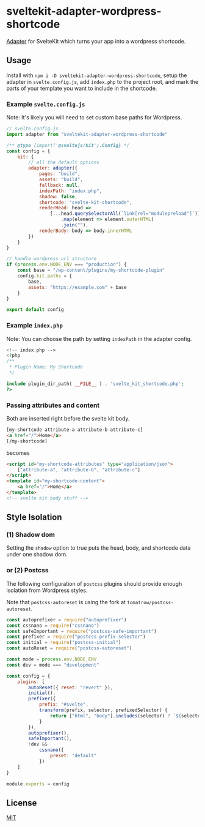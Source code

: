 # sveltekit-adapter-wordpress-shortcode

[Adapter](https://kit.svelte.dev/docs#adapters) for SvelteKit which turns your app into a wordpress shortcode.

## Usage

Install with `npm i -D sveltekit-adapter-wordpress-shortcode`, setup the adapter in `svelte.config.js`, add `index.php` to the project root, and mark the parts of your template you want to include in the shortcode.

### Example `svelte.config.js`

Note: It's likely you will need to set custom base paths for Wordpress.

```js
// svelte.config.js
import adapter from "sveltekit-adapter-wordpress-shortcode"

/** @type {import('@sveltejs/kit').Config} */
const config = {
	kit: {
		// all the default options
		adapter: adapter({
			pages: "build",
			assets: "build",
			fallback: null,
			indexPath: "index.php",
			shadow: false,
			shortcode: "svelte-kit-shortcode",
			renderHead: head =>
				[...head.querySelectorAll(`link[rel="modulepreload"]`)]
					.map(element => element.outerHTML)
					.join(""),
			renderBody: body => body.innerHTML
		})
	}
}

// handle wordpress url structure
if (process.env.NODE_ENV === "production") {
	const base = "/wp-content/plugins/my-shortcode-plugin"
	config.kit.paths = {
		base,
		assets: "https://example.com" + base
	}
}

export default config
```

### Example `index.php`

Note: You can choose the path by setting `indexPath` in the adapter config.

```php
<!-- index.php -->
<?php
/**
 * Plugin Name: My Shortcode
 */

include plugin_dir_path( __FILE__ ) . 'svelte_kit_shortcode.php';
?>
```

### Passing attributes and content

Both are inserted right before the svelte kit body.

```html
[my-shortcode attribute-a attribute-b attribute-c]
<a href="/">Home</a>
[/my-shortcode]
```

becomes

```html
<script id="my-shortcode-attributes" type="application/json">
	["attribute-a", "attribute-b", "attribute-c"]
</script>
<template id="my-shortcode-content">
	<a href="/">Home</a>
</template>
<!-- svelte kit body stuff -->
```

## Style Isolation

### (1) Shadow dom

Setting the `shadow` option to true puts the head, body, and shortcode data under one shadow dom.

### or (2) Postcss

The following configuration of `postcss` plugins should provide enough isolation from Wordpress styles.

Note that `postcss-autoreset` is using the fork at `tomatrow/postcss-autoreset`.

```js
const autoprefixer = require("autoprefixer")
const cssnano = require("cssnano")
const safeImportant = require("postcss-safe-important")
const prefixer = require("postcss-prefix-selector")
const initial = require("postcss-initial")
const autoReset = require("postcss-autoreset")

const mode = process.env.NODE_ENV
const dev = mode === "development"

const config = {
	plugins: [
		autoReset({ reset: "revert" }),
		initial(),
		prefixer({
			prefix: "#svelte",
			transform(prefix, selector, prefixedSelector) {
				return ["html", "body"].includes(selector) ? `${selector} ${prefix}` : prefixedSelector
			}
		}),
		autoprefixer(),
		safeImportant(),
		!dev &&
			cssnano({
				preset: "default"
			})
	]
}

module.exports = config
```

## License

[MIT](LICENSE)
